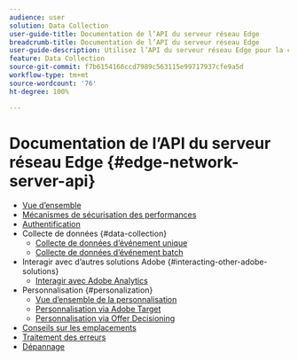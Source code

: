 ```yaml
---
audience: user
solution: Data Collection
user-guide-title: Documentation de l’API du serveur réseau Edge
breadcrumb-title: Documentation de l’API du serveur réseau Edge
user-guide-description: Utilisez l’API du serveur réseau Edge pour la collecte de données, la personnalisation, la publicité et les cas d’utilisation marketing avec les services Experience Cloud ou Experience Platform Edge.
feature: Data Collection
source-git-commit: f7b6154166ccd7989c563115e99717937cfe9a5d
workflow-type: tm+mt
source-wordcount: '76'
ht-degree: 100%

---
```



# Documentation de l’API du serveur réseau Edge {#edge-network-server-api}

* [Vue d’ensemble](overview.md)
* [Mécanismes de sécurisation des performances](guardrails.md)
* [Authentification](authentication.md)
* Collecte de données {#data-collection}
   * [Collecte de données d’événement unique](interactive-data-collection.md)
   * [Collecte de données d’événement batch](non-interactive-data-collection.md)
* Interagir avec d’autres solutions Adobe {#interacting-other-adobe-solutions}
   * [Interagir avec Adobe Analytics](interacting-adobe-analytics.md)
* Personnalisation {#personalization}
   * [Vue d’ensemble de la personnalisation](personalization-overview.md)
   * [Personnalisation via Adobe Target](personalization-target.md)
   * [Personnalisation via Offer Decisioning](personalization-offer-decisioning.md)
* [Conseils sur les emplacements](location-hints.md)
* [Traitement des erreurs](error-handling.md)
* [Dépannage](troubleshooting.md)